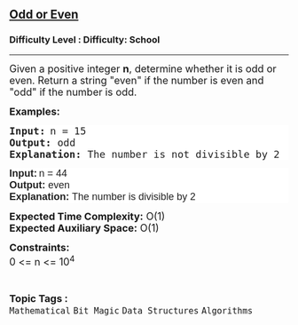 <h2><a href="https://www.geeksforgeeks.org/problems/odd-or-even3618/1?page=1&difficulty=School&sortBy=submissions">Odd or Even</a></h2><h3>Difficulty Level : Difficulty: School</h3><hr><div class="problems_problem_content__Xm_eO"><p><span style="font-size: 18px;">Given a positive integer <strong>n</strong>, determine whether it is odd or even. Return a string</span><span style="font-size: 18px;"> "even" if the number is even and "odd" if the number is odd.</span></p>
<p><strong><span style="font-size: 18px;">Examples:</span></strong></p>
<pre style="text-wrap: wrap; color: #222222; background-color: #ffffff;"><strong><span style="font-size: 18px;">Input:</span></strong> <span style="font-size: 18px;">n = 15</span>
<strong><span style="font-size: 18px;">Output: </span></strong><span style="font-size: 18px;">odd</span>
<strong><span style="font-size: 18px;">Explanation: </span></strong><span style="font-size: 18px;">The number is not divisible by 2</span></pre>
<pre style="text-wrap: wrap; color: #222222; background-color: #ffffff;"><strong style="font-family: Arial, Helvetica, sans-serif; font-size: small;"><span style="font-size: 18px;">Input:</span></strong><span style="font-family: Arial, Helvetica, sans-serif; font-size: small;"> </span><span style="font-family: Arial, Helvetica, sans-serif; font-size: 18px;">n = 44<br></span><strong style="font-family: Arial, Helvetica, sans-serif; font-size: small;"><span style="font-size: 18px;">Output: </span></strong><span style="font-family: Arial, Helvetica, sans-serif; font-size: 18px;">even<br></span><strong style="font-family: Arial, Helvetica, sans-serif; font-size: small;"><span style="font-size: 18px;">Explanation: </span></strong><span style="font-family: Arial, Helvetica, sans-serif; font-size: 18px;">The number is divisible by 2</span></pre>
<p><span style="font-size: 18px;"><strong>Expected Time Complexity:</strong> O(1)<br><strong>Expected Auxiliary Space:</strong> O(1)</span></p>
<p><span style="font-size: 18px;"><strong>Constraints:</strong><br>0 &lt;= n &lt;= 10<sup>4</sup></span></p></div><br><p><span style=font-size:18px><strong>Topic Tags : </strong><br><code>Mathematical</code>&nbsp;<code>Bit Magic</code>&nbsp;<code>Data Structures</code>&nbsp;<code>Algorithms</code>&nbsp;